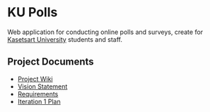 # KU Polls

Web application for conducting online polls and surveys, create for [Kasetsart University](https://www.ku.ac.th/th) students and staff.

## Project Documents
  - [Project Wiki](../../wiki)
  - [Vision Statement](../../wiki/vision-statement)
  - [Requirements](../../wiki/requirements)
  - [Iteration 1 Plan](../../wiki/iteration-1-plan)
